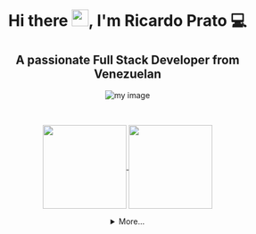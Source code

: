 
<div align="center">

# Hi there <img src="https://raw.githubusercontent.com/iampavangandhi/iampavangandhi/master/gifs/Hi.gif" width="30px">, I'm Ricardo Prato 💻

## A passionate Full Stack Developer from Venezuelan
  
![my image](https://media.giphy.com/media/836HiJc7pgzy8iNXCn/giphy.gif#center)  

</div>
<br>
<p align="center">
  <a href="https://github.com/Redf0xD">
    <img
      align="center"
      height="150em"
      src="https://github-readme-stats.vercel.app/api?username=Redf0xD&show_icons=true&include_all_commits=true&count_private=true&theme=tokyonight"
    />
  </a>
  <a href="https://github.com/Redf0xD">
    <img
      align="center"
      height="150em"
      src="https://github-readme-stats.vercel.app/api/top-langs/?username=Redf0xD&show_icons=true&include_all_commits=true&count_private=true&layout=compact&theme=tokyonight"
    />
  </a>
</p>

<div align="center">
<details>
<summary>More...</summary>
<br>
<div>

### About me 🤓

I consider myself to be a person with great logical/analytical capacities, which allows me to provide fast and efficient solutions at the rate that problems arise.💻

I like innovating, exploring, and creating new things, with programming, I have the opportunity to do so and I make sure to make the most of it every day. I enjoy the process of learning and the chances of sharing the knowledge I get, being able to work with a team, and taking part in developer meetings, conferences, and workshops grant me a space where I can grow and improve myself personally and professionally.🤝

My work is born from commitment and responsibility and aims for the satisfaction of helping others and continuously evolving❤️</div>

### Skills and Tools: 🧰

<div>
 <img src="https://img.shields.io/badge/HTML-e56027?style=for-the-badge&logo=html5&logoColor=white">
 <img src="https://img.shields.io/badge/CSS-0066b6?&style=for-the-badge&logo=css3&logoColor=white">
 <img src="https://img.shields.io/badge/Javascript-cbb132?&style=for-the-badge&logo=javascript&logoColor=white">
 <img src="https://img.shields.io/badge/Sass-CC6699?style=for-the-badge&logo=sass&logoColor=white">
</div>
<div>
 <img src="https://img.shields.io/badge/React-009cc7?style=for-the-badge&logo=react&logoColor=white">
 <img src="https://img.shields.io/badge/Redux-593D88?style=for-the-badge&logo=redux&logoColor=white">
 <img src="https://img.shields.io/badge/Bootstrap-563D7C?style=for-the-badge&logo=bootstrap&logoColor=white">
 <img src="https://img.shields.io/badge/Tailwind_CSS-38B2AC?style=for-the-badge&logo=tailwind-css&logoColor=white">
 <img src="https://img.shields.io/badge/styled--components-DB7093?style=for-the-badge&logo=styled-components&logoColor=white">
 <img src="https://img.shields.io/badge/React_Router-CA4245?style=for-the-badge&logo=react-router&logoColor=white">
 <img src="https://img.shields.io/badge/wouter-010101?style=for-the-badge&logo=wouter&logoColor=white">
</div>
<div>
 <img src="https://img.shields.io/badge/Node.js-43853D?style=for-the-badge&logo=node.js&logoColor=white">
 <img src="https://img.shields.io/badge/Express.js-404D59?style=for-the-badge&logo=express">
 <img src="https://img.shields.io/badge/Sequelize-2b3e63?style=for-the-badge&logo=Sequelize">
 <img src="https://img.shields.io/badge/PostgreSQL-316192?style=for-the-badge&logo=postgresql&logoColor=white">
</div>
<div>
 <img src="https://img.shields.io/badge/Git-E34F26?style=for-the-badge&logo=git&logoColor=white">
 <img src="https://img.shields.io/badge/GitHub-100000?style=for-the-badge&logo=github&logoColor=white">
 <img src="https://img.shields.io/badge/Postman-f06632?style=for-the-badge&logo=postman&logoColor=white">
 <img src="https://img.shields.io/badge/NPM-f2f2f2?style=for-the-badge&logo=npm&logoColor=white">
 <img src="https://img.shields.io/badge/Neovim-3f3f3f?style=for-the-badge&logo=neovim">
</div>

<p align="left">

### What i'm learning at the moment: 📚

<div>
 <img src="https://img.shields.io/badge/typescript-092f5f?style=for-the-badge&logo=typescript&logoColor=white">
 <img src="https://img.shields.io/badge/React_Native-009cc7?style=for-the-badge&logo=react&logoColor=white">
 <img src="https://img.shields.io/badge/Algolia-5063f2?style=for-the-badge&logo=algolia&logoColor=white">
</div>

### Contact with me: 📲

  <a href="mailto:ricardoprato36@gmail.com" alt="Gmail">
  <img src="https://img.shields.io/badge/-Gmail-FF0000?style=flat-square&labelColor=FF0000&logo=gmail&logoColor=white&link=LINK-DO-SEU-EMAIL" /></a>

  <a href="https://www.linkedin.com/in/ricardoprato/" alt="Linkedin">
  <img src="https://img.shields.io/badge/-Linkedin-0e76a8?style=flat-square&logo=Linkedin&logoColor=white&link=LINK-DO-SEU-LINKEDIN" /></a>

  </p>

</details>
</div>
